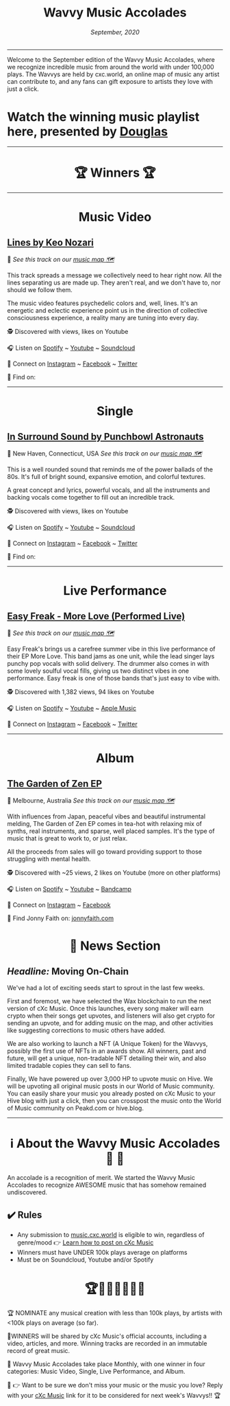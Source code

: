 
# <center> **Wavvy Music Accolades**</center> 
###### <center> September, 2020</center> 

<hr>

Welcome to the September edition of the Wavvy Music Accolades, where we recognize incredible music from around the world with under 100,000 plays. The Wavvys are held by cxc.world, an online map of music any artist can contribute to, and any fans can gift exposure to artists they love with just a click. 



# Watch the winning music playlist here, presented by [Douglas](https://douglas.life)




<hr>

# <center>🏆 Winners 🏆 </center>

<hr>

#  <center> **Music Video**</center> 



## [Lines by Keo Nozari](https://www.youtube.com/watch?v=FnOAvLPTclw)
📍 
*See this track on our [music map 🗺️]()*
</center>

This track spreads a message we collectively need to hear right now. All the lines separating us are made up. They aren't real, and we don't have to, nor should we follow them. 

The music video features psychedelic colors and, well, lines. It's an energetic and eclectic experience point us in the direction of collective consciousness experience, a reality many are tuning into every day.  



🕵 Discovered with  views,  likes on Youtube

🎧 Listen on [Spotify]() ~ [Youtube]() ~ [Soundcloud]()

💫 Connect on [Instagram]() ~ [Facebook]() ~ [Twitter]()

🔗 Find  on: []()

<hr>


#  <center> **Single**</center> 

## [In Surround Sound by Punchbowl Astronauts](https://www.youtube.com/watch?v=oq8PyNVJ2Z4&list=PLrr_9HPPROSeFPBpXtJr29ygkFaB_bt8Q)
📍 New Haven, Connecticut, USA
*See this track on our [music map 🗺️]()*


This is a well rounded sound that reminds me of the power ballads of the 80s. It's full of bright sound, expansive emotion, and colorful textures. 

A great concept and lyrics, powerful vocals, and all the instruments and backing vocals come together to fill out an incredible track. 

</center>


🕵 Discovered with  views,  likes on Youtube

🎧 Listen on [Spotify]() ~ [Youtube]() ~ [Soundcloud]()


💫 Connect on [Instagram]() ~ [Facebook]() ~ [Twitter]()


🔗 Find  on: []()

<hr>

#  <center>**Live Performance**</center>

## [Easy Freak - More Love (Performed Live)](https://www.youtube.com/watch?v=no8TGUsa95U&list=PLrr_9HPPROSeFPBpXtJr29ygkFaB_bt8Q)
📍 
*See this track on our [music map 🗺️]()*
</center>

Easy Freak's brings us a carefree summer vibe in this live performance of their EP More Love. This band jams as one unit, while the lead singer lays punchy pop vocals with solid delivery. The drummer also comes in with some lovely soulful vocal fills, giving us two distinct vibes in one performance. Easy freak is one of those bands that's just easy to vibe with. 

🕵 Discovered with 1,382 views, 94 likes on Youtube

🎧 Listen on [Spotify](https://open.spotify.com/album/5H4L6KdjfvjywJEaKayoNV) ~ [Youtube](https://www.youtube.com/watch?v=no8TGUsa95U&list=PLrr_9HPPROSeFPBpXtJr29ygkFaB_bt8Q) ~ [Apple Music](https://music.apple.com/co/album/more-love-ep/1529308648?uo=4&app=music&ct=FFM_c4b4f0ceae36eacd12ef3a8163e8e9a5&at=1001laMC)

💫 Connect on [Instagram](https://www.instagram.com/easyfreakmusic/) ~ [Facebook](https://www.facebook.com/easyfreakmusic/) ~ [Twitter](https://twitter.com/easyfreakmusic/)
<hr>

#  <center>**Album**</center>


## [The Garden of Zen EP](https://www.youtube.com/watch?v=vVUyowbfxzw&list=OLAK5uy_k2BoQFxnA5pqErkSwsVFICn-VdGZSo-c4&index=1)
📍 Melbourne, Australia 
*See this track on our [music map 🗺️]()*
 
</center>
With influences from Japan, peaceful vibes and beautiful instrumental melding, The Garden of Zen EP comes in tea-hot with relaxing mix of synths, real instruments, and sparse, well placed samples. It's the type of music that is great to work to, or just relax. 

All the proceeds from sales will go toward providing support to those struggling with mental health. 



🕵 Discovered with ~25 views, 2 likes on Youtube (more on other platforms)

🎧 Listen on [Spotify](https://open.spotify.com/album/0AhaI1hZmwaE316kDuzdak) ~ [Youtube](https://www.youtube.com/watch?v=vVUyowbfxzw&list=OLAK5uy_k2BoQFxnA5pqErkSwsVFICn-VdGZSo-c4&index=1) ~ [Bandcamp](https://jonnyfaith.bandcamp.com/album/garden-of-zen-ep)

💫 Connect on [Instagram](https://www.instagram.com/jonnyfaith/) ~ [Facebook](https://www.facebook.com/jonnyfaith) 

🔗 Find Jonny Faith on: [jonnyfaith.com](https://jonnyfaith.com/)



# <center>📰 News Section </center>
## *Headline:* Moving On-Chain

We've had a lot of exciting seeds start to sprout in the last few weeks. 

First and foremost, we have selected the Wax blockchain to run the next version of cXc Music. Once this launches, every song maker will earn crypto when their songs get upvotes, and listeners will also get crypto for sending an upvote, and for adding music on the map, and other activities like suggesting corrections to music others have added. 

We are also working to launch a NFT (A Unique Token) for the Wavvys, possibly the first use of NFTs in an awards show. All winners, past and future, will get a unique, non-tradable NFT detailing their win, and also limited tradable copies they can sell to fans. 

Finally, We have powered up over 3,000 HP to upvote music on Hive. We will be upvoting all original music posts in our World of Music community. You can easily share your music you already posted on cXc Music to your Hive blog with just a click, then you can crosspost the music onto the World of Music community on Peakd.com or hive.blog.


<hr>

# <center>ℹ️ About the Wavvy Music Accolades🕺 🌊 </center>

An accolade is a recognition of merit. We started the Wavvy Music Accolades to recognize AWESOME music that has somehow remained undiscovered.


## ✔️ Rules
- Any submission to [music.cxc.world](https://music.cxc.world) is eligible to win, regardless of genre/mood  👉 [Learn how to post on cXc Music](https://docs.cxc.world/knowledge-base/how-to-add-music/)
- Winners must have UNDER 100k plays average on platforms
- Must be on Soundcloud, Youtube and/or Spotify


#  <center>🏆🥇🎼🎶🎵🏅🎊</center>


🏆 NOMINATE any musical creation with less than 100k plays, by artists with <100k plays on average (so far).

🥇WINNERS will be shared by cXc Music's official accounts, including a video, articles, and more. Winning tracks are recorded in an immutable record of great music. 

🌊 Wavvy Music Accolades take place Monthly, with one winner in four categories: Music Video, Single, Live Performance, and Album.

🔑 👉 Want to be sure we don't miss your music or the music you love? Reply with your [cXc Music](https://music.cxc.world) link for it to be considered for next week's Wavvys!! 🏆
<!--stackedit_data:
eyJoaXN0b3J5IjpbLTEyNjEyMzk5MTcsLTE5Mzg5Njk1MzEsLT
I0ODA3NzcyMCwyMjAzMDkxMTEsLTc3NzQ3ODEyOSwtMTIxMzA2
MjY5MCwyMzYzMDE5NiwtMjAzODkxNzg5OCwtMTI5OTg0ODU3LD
IwMjM2NjAxODUsLTE5MDU5OTEwODIsLTE0NDQ5NzQxMzYsLTUx
OTY0Mzc2NSwtNjMzOTgxMjY3LC0xNTk1MDMyMDgsMjM1NjUxOD
YwLC03NDk5MTE3ODgsLTczNzk1MjkyOSwyMjA3NzU0NTEsMTAz
NDA4NjIyM119
-->